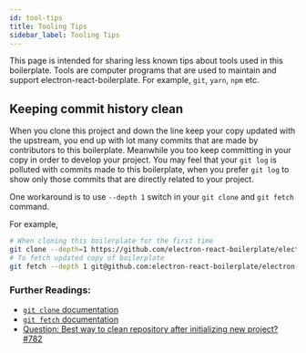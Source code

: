 ```yaml
---
id: tool-tips
title: Tooling Tips
sidebar_label: Tooling Tips
---
```


This page is intended for sharing less known tips about tools used in this boilerplate. Tools are computer programs that are used to maintain and support electron-react-boilerplate. For example, `git`, `yarn`, `npm` etc.

## Keeping commit history clean

When you clone this project and down the line keep your copy updated with the upstream, you end up with lot many commits that are made by contributors to this boilerplate. Meanwhile you too keep committing in your copy in order to develop your project. You may feel that your `git log` is polluted with commits made to this boilerplate, when you prefer `git log` to show only those commits that are directly related to your project.

One workaround is to use `--depth 1` switch in your `git clone` and `git fetch` command.

For example,

```bash
# When cloning this boilerplate for the first time
git clone --depth=1 https://github.com/electron-react-boilerplate/electron-react-boilerplate.git your-project-name
# To fetch updated copy of boilerplate
git fetch --depth 1 git@github.com:electron-react-boilerplate/electron-react-boilerplate.git
```

### Further Readings:

- [`git clone` documentation](https://git-scm.com/docs/git-clone)
- [`git fetch` documentation](https://git-scm.com/docs/git-fetch)
- [Question: Best way to clean repository after initializing new project? #782](https://github.com/electron-react-boilerplate/electron-react-boilerplate/issues/782)
